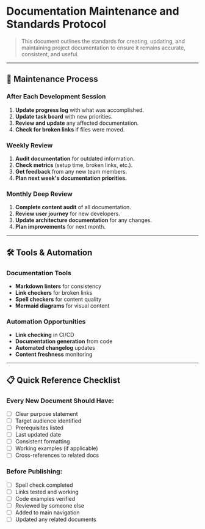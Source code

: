 # Documentation Maintenance and Standards Protocol

> This document outlines the standards for creating, updating, and maintaining project documentation to ensure it remains accurate, consistent, and useful.

---

## 🔄 Maintenance Process

### After Each Development Session
1. **Update progress log** with what was accomplished.
2. **Update task board** with new priorities.
3. **Review and update** any affected documentation.
4. **Check for broken links** if files were moved.

### Weekly Review
1. **Audit documentation** for outdated information.
2. **Check metrics** (setup time, broken links, etc.).
3. **Get feedback** from any new team members.
4. **Plan next week's documentation priorities.**

### Monthly Deep Review
1. **Complete content audit** of all documentation.
2. **Review user journey** for new developers.
3. **Update architecture documentation** for any changes.
4. **Plan improvements** for next month.

---

## 🛠️ Tools & Automation

### Documentation Tools
- **Markdown linters** for consistency
- **Link checkers** for broken links
- **Spell checkers** for content quality
- **Mermaid diagrams** for visual content

### Automation Opportunities
- **Link checking** in CI/CD
- **Documentation generation** from code
- **Automated changelog** updates
- **Content freshness** monitoring

---

## 📋 Quick Reference Checklist

### Every New Document Should Have:
- [ ] Clear purpose statement
- [ ] Target audience identified
- [ ] Prerequisites listed
- [ ] Last updated date
- [ ] Consistent formatting
- [ ] Working examples (if applicable)
- [ ] Cross-references to related docs

### Before Publishing:
- [ ] Spell check completed
- [ ] Links tested and working
- [ ] Code examples verified
- [ ] Reviewed by someone else
- [ ] Added to main navigation
- [ ] Updated any related documents

